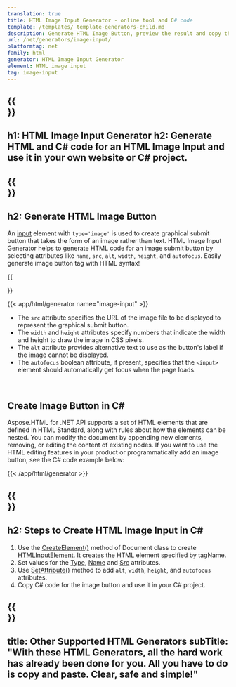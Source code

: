 ```yaml
---
translation: true
title: HTML Image Input Generator - online tool and C# code
template: /templates/_template-generators-child.md
description: Generate HTML Image Button, preview the result and copy the generated HTML and C# code to your website.
url: /net/generators/image-input/
platformtag: net
family: html
generator: HTML Image Input Generator
element: HTML image input
tag: image-input
---
```


{{<section banner>}}
---
h1: HTML Image Input Generator
h2: Generate HTML and C# code for an HTML Image Input and use it in your own website or C# project.
---

{{<section overview>}}
---
h2: Generate HTML Image Button 
---

An [input](https://html.spec.whatwg.org/multipage/input.html#the-input-element) element with `type='image'` is used to create graphical submit button that takes the form of an image rather than text. HTML Image Input Generator helps to generate HTML code for an image submit button by selecting attributes like `name`, `src`, `alt`, `width`, `height`, and `autofocus`. Easily generate image button tag with HTML syntax! 

{{<section plugin>}}

{{< app/html/generator name="image-input" >}}

- The `src` attribute specifies the URL of the image file to be displayed to represent the graphical submit button.
- The `width` and `height` attributes specify numbers that indicate the width and height to draw the image in CSS pixels.
- The `alt` attribute provides alternative text to use as the button's label if the image cannot be displayed.
- The `autofocus` boolean attribute, if present, specifies that the `<input>` element should automatically get focus when the page loads.
<br>

<h2> Create Image Button in C#</h2>

Aspose.HTML for .NET API supports a set of HTML elements that are defined in HTML Standard, along with rules about how the elements can be nested. You can modify the document by appending new elements, removing, or editing the content of existing nodes. If you want to use the HTML editing features in your product or programmatically add an image button, see the C# code example below:

{{< /app/html/generator >}}

{{<section steps>}}
---
h2: Steps to Create HTML Image Input in C#
---

1. Use the [CreateElement()](https://reference.aspose.com/html/net/aspose.html.dom/document/createelement/) method of Document class to create [HTMLInputElement.](https://reference.aspose.com/html/net/aspose.html/htmlinputelement/) It creates the HTML element specified by tagName.
1. Set values for the [Type](https://reference.aspose.com/html/net/aspose.html/htmlinputelement/type/), [Name](https://reference.aspose.com/html/net/aspose.html/htmlinputelement/name/) and [Src](https://reference.aspose.com/html/net/aspose.html/htmlinputelement/src/) attributes.
1. Use [SetAttribute()](https://reference.aspose.com/html/net/aspose.html.dom/element/setattribute/) method to add `alt`, `width`, `height`, and `autofocus` attributes.
1. Copy C# code for the image button and use it in your C# project.

{{<section other-generators>}}
---
title: Other Supported HTML Generators
subTitle: "With these HTML Generators, all the hard work has already been done for you. All you have to do is copy and paste. Clear, safe and simple!"
---
